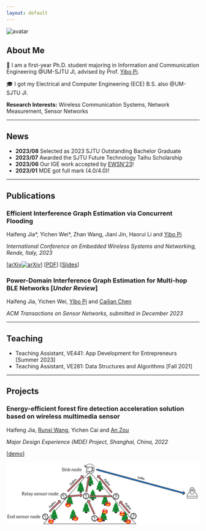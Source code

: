 ```yaml
---
layout: default
---
```


![avatar](assets/img/20230123.jpg)

## About Me

🏫 I am a first-year Ph.D. student majoring in Information and Communication Engineering @UM-SJTU JI, advised by Prof. <a href="https://yibopi.github.io/">Yibo Pi</a>. 

🎓 I got my Electrical and Computer Engineering (ECE) B.S. also @UM-SJTU JI. 

**Research Interests:** Wireless Communication Systems, Network Measurement, Sensor Networks

***

## News

- **2023/08** Selected as 2023 SJTU Outstanding Bachelor Graduate
- **2023/07** Awarded the SJTU Future Technology Taihu Scholarship
- **2023/06** Our IGE work accepted by [EWSN'23](https://events.dimes.unical.it/ewsn2023/)!
- **2023/01** MDE got full mark (4.0/4.0)!

***

## Publications

### Efficient Interference Graph Estimation via Concurrent Flooding

Haifeng Jia\*, Yichen Wei\*, Zhan Wang, Jiani Jin, Haorui Li and [Yibo Pi](https://yibopi.github.io/)

*International Conference on Embedded Wireless Systems and Networking, Rende, Italy, 2023*

[[arXiv![arXiv](https://arxiv.org/favicon.ico)](https://arxiv.org/abs/2312.16807)]
[[PDF](./assets/pdf/EWSN_23_camera_ready.pdf)]
[[Slides](./assets/pdf/ewsn_haifeng_static.pdf)]
<!-- [[codes]()] -->

### Power-Domain Interference Graph Estimation for Multi-hop BLE Networks [*Under Review*]

Haifeng Jia, Yichen Wei, [Yibo Pi](https://yibopi.github.io/) and [Cailian Chen](https://english.seiee.sjtu.edu.cn/english/detail/386_581.htm)

*ACM Transactions on Sensor Networks, submitted in December 2023*

<!-- [[pdf](./assets/pdf/)] -->
<!-- [[talk](./assets/pdf/)] -->
<!-- [[codes]()] -->

***

## Teaching

- Teaching Assistant, VE441: App Development for Entrepreneurs [Summer 2023]
- Teaching Assistant, VE281: Data Structures and Algorithms [Fall 2021]


***

## Projects

### Energy-efficient forest fire detection acceleration solution based on wireless multimedia sensor 

Haifeng Jia, [Runxi Wang](https://misaki-rx.github.io/), Yichen Cai and [An Zou](https://sites.ji.sjtu.edu.cn/zouan/)

*Major Design Experience (MDE) Project, Shanghai, China, 2022*

[[demo](https://drive.google.com/file/d/1if4rOR7iOwFTxU3L_Zbg1LV7aQ8YHrr8/view?usp=share_link)]

![mde](assets/img/mde_project.png)

